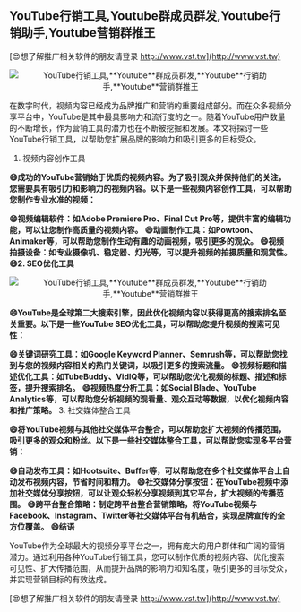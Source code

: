 ## **YouTube行销工具,**Youtube**群成员群发,**Youtube**行销助手,**Youtube**营销群推王**

[😍想了解推广相关软件的朋友请登录 http://www.vst.tw](http://www.vst.tw)

 <center><img src="https://vst.tw/MP4/tuiguang/png/8.png" alt="YouTube行销工具,**Youtube**群成员群发,**Youtube**行销助手,**Youtube**营销群推王"></center>

在数字时代，视频内容已经成为品牌推广和营销的重要组成部分。而在众多视频分享平台中，YouTube是其中最具影响力和流行度的之一。随着YouTube用户数量的不断增长，作为营销工具的潜力也在不断被挖掘和发展。本文将探讨一些YouTube行销工具，以帮助您扩展品牌的影响力和吸引更多的目标受众。

1. 视频内容创作工具

**😄成功的YouTube营销始于优质的视频内容。为了吸引观众并保持他们的关注，您需要具有吸引力和影响力的视频内容。以下是一些视频内容创作工具，可以帮助您制作专业水准的视频：**

**😄视频编辑软件：如Adobe Premiere Pro、Final Cut Pro等，提供丰富的编辑功能，可以让您制作高质量的视频内容。**
**😄动画制作工具：如Powtoon、Animaker等，可以帮助您制作生动有趣的动画视频，吸引更多的观众。**
**😄视频拍摄设备：如专业摄像机、稳定器、灯光等，可以提升视频的拍摄质量和观赏性。**
**😄2. SEO优化工具**

 <center><img src="https://vst.tw/MP4/tuiguang/png/3.png" alt="YouTube行销工具,**Youtube**群成员群发,**Youtube**行销助手,**Youtube**营销群推王"></center>

**😄YouTube是全球第二大搜索引擎，因此优化视频内容以获得更高的搜索排名至关重要。以下是一些YouTube SEO优化工具，可以帮助您提升视频的搜索可见性：**

**😄关键词研究工具：如Google Keyword Planner、Semrush等，可以帮助您找到与您的视频内容相关的热门关键词，以吸引更多的搜索流量。**
**😄视频标题和描述优化工具：如TubeBuddy、VidIQ等，可以帮助您优化视频的标题、描述和标签，提升搜索排名。**
**😄视频热度分析工具：如Social Blade、YouTube Analytics等，可以帮助您分析视频的观看量、观众互动等数据，以优化视频内容和推广策略。**
3. 社交媒体整合工具

**😄将YouTube视频与其他社交媒体平台整合，可以帮助您扩大视频的传播范围，吸引更多的观众和粉丝。以下是一些社交媒体整合工具，可以帮助您实现多平台营销：**

**😄自动发布工具：如Hootsuite、Buffer等，可以帮助您在多个社交媒体平台上自动发布视频内容，节省时间和精力。**
**😄社交媒体分享按钮：在YouTube视频中添加社交媒体分享按钮，可以让观众轻松分享视频到其它平台，扩大视频的传播范围。**
**😄跨平台整合策略：制定跨平台整合营销策略，将YouTube视频与Facebook、Instagram、Twitter等社交媒体平台有机结合，实现品牌宣传的全方位覆盖。**
**😄结语**

YouTube作为全球最大的视频分享平台之一，拥有庞大的用户群体和广阔的营销潜力。通过利用各种YouTube行销工具，您可以制作优质的视频内容、优化搜索可见性、扩大传播范围，从而提升品牌的影响力和知名度，吸引更多的目标受众，并实现营销目标的有效达成。

[😍想了解推广相关软件的朋友请登录 http://www.vst.tw](http://www.vst.tw)



